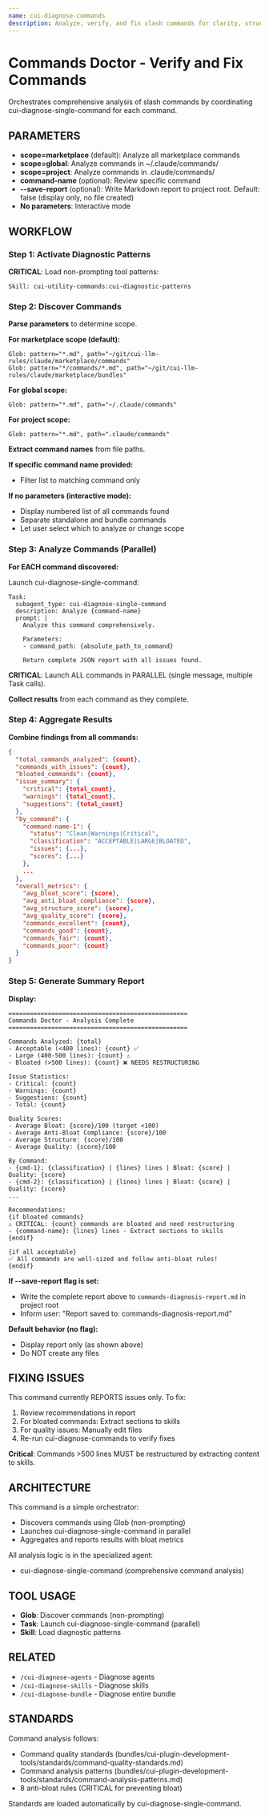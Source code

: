 ```yaml
---
name: cui-diagnose-commands
description: Analyze, verify, and fix slash commands for clarity, structure, and bloat
---
```


# Commands Doctor - Verify and Fix Commands

Orchestrates comprehensive analysis of slash commands by coordinating cui-diagnose-single-command for each command.

## PARAMETERS

- **scope=marketplace** (default): Analyze all marketplace commands
- **scope=global**: Analyze commands in ~/.claude/commands/
- **scope=project**: Analyze commands in .claude/commands/
- **command-name** (optional): Review specific command
- **--save-report** (optional): Write Markdown report to project root. Default: false (display only, no file created)
- **No parameters**: Interactive mode

## WORKFLOW

### Step 1: Activate Diagnostic Patterns

**CRITICAL**: Load non-prompting tool patterns:

```
Skill: cui-utility-commands:cui-diagnostic-patterns
```

### Step 2: Discover Commands

**Parse parameters** to determine scope.

**For marketplace scope (default):**
```
Glob: pattern="*.md", path="~/git/cui-llm-rules/claude/marketplace/commands"
Glob: pattern="*/commands/*.md", path="~/git/cui-llm-rules/claude/marketplace/bundles"
```

**For global scope:**
```
Glob: pattern="*.md", path="~/.claude/commands"
```

**For project scope:**
```
Glob: pattern="*.md", path=".claude/commands"
```

**Extract command names** from file paths.

**If specific command name provided:**
- Filter list to matching command only

**If no parameters (interactive mode):**
- Display numbered list of all commands found
- Separate standalone and bundle commands
- Let user select which to analyze or change scope

### Step 3: Analyze Commands (Parallel)

**For EACH command discovered:**

Launch cui-diagnose-single-command:

```
Task:
  subagent_type: cui-diagnose-single-command
  description: Analyze {command-name}
  prompt: |
    Analyze this command comprehensively.

    Parameters:
    - command_path: {absolute_path_to_command}

    Return complete JSON report with all issues found.
```

**CRITICAL**: Launch ALL commands in PARALLEL (single message, multiple Task calls).

**Collect results** from each command as they complete.

### Step 4: Aggregate Results

**Combine findings from all commands:**

```json
{
  "total_commands_analyzed": {count},
  "commands_with_issues": {count},
  "bloated_commands": {count},
  "issue_summary": {
    "critical": {total_count},
    "warnings": {total_count},
    "suggestions": {total_count}
  },
  "by_command": {
    "command-name-1": {
      "status": "Clean|Warnings|Critical",
      "classification": "ACCEPTABLE|LARGE|BLOATED",
      "issues": {...},
      "scores": {...}
    },
    ...
  },
  "overall_metrics": {
    "avg_bloat_score": {score},
    "avg_anti_bloat_compliance": {score},
    "avg_structure_score": {score},
    "avg_quality_score": {score},
    "commands_excellent": {count},
    "commands_good": {count},
    "commands_fair": {count},
    "commands_poor": {count}
  }
}
```

### Step 5: Generate Summary Report

**Display:**

```
==================================================
Commands Doctor - Analysis Complete
==================================================

Commands Analyzed: {total}
- Acceptable (<400 lines): {count} ✅
- Large (400-500 lines): {count} ⚠️
- Bloated (>500 lines): {count} ❌ NEEDS RESTRUCTURING

Issue Statistics:
- Critical: {count}
- Warnings: {count}
- Suggestions: {count}
- Total: {count}

Quality Scores:
- Average Bloat: {score}/100 (target <100)
- Average Anti-Bloat Compliance: {score}/100
- Average Structure: {score}/100
- Average Quality: {score}/100

By Command:
- {cmd-1}: {classification} | {lines} lines | Bloat: {score} | Quality: {score}
- {cmd-2}: {classification} | {lines} lines | Bloat: {score} | Quality: {score}
...

Recommendations:
{if bloated commands}
⚠️ CRITICAL: {count} commands are bloated and need restructuring
- {command-name}: {lines} lines - Extract sections to skills
{endif}

{if all acceptable}
✅ All commands are well-sized and follow anti-bloat rules!
{endif}
```

**If --save-report flag is set:**
- Write the complete report above to `commands-diagnosis-report.md` in project root
- Inform user: "Report saved to: commands-diagnosis-report.md"

**Default behavior (no flag):**
- Display report only (as shown above)
- Do NOT create any files

## FIXING ISSUES

This command currently REPORTS issues only. To fix:

1. Review recommendations in report
2. For bloated commands: Extract sections to skills
3. For quality issues: Manually edit files
4. Re-run cui-diagnose-commands to verify fixes

**Critical**: Commands >500 lines MUST be restructured by extracting content to skills.

## ARCHITECTURE

This command is a simple orchestrator:
- Discovers commands using Glob (non-prompting)
- Launches cui-diagnose-single-command in parallel
- Aggregates and reports results with bloat metrics

All analysis logic is in the specialized agent:
- cui-diagnose-single-command (comprehensive command analysis)

## TOOL USAGE

- **Glob**: Discover commands (non-prompting)
- **Task**: Launch cui-diagnose-single-command (parallel)
- **Skill**: Load diagnostic patterns

## RELATED

- `/cui-diagnose-agents` - Diagnose agents
- `/cui-diagnose-skills` - Diagnose skills
- `/cui-diagnose-bundle` - Diagnose entire bundle

## STANDARDS

Command analysis follows:
- Command quality standards (bundles/cui-plugin-development-tools/standards/command-quality-standards.md)
- Command analysis patterns (bundles/cui-plugin-development-tools/standards/command-analysis-patterns.md)
- 8 anti-bloat rules (CRITICAL for preventing bloat)

Standards are loaded automatically by cui-diagnose-single-command.
